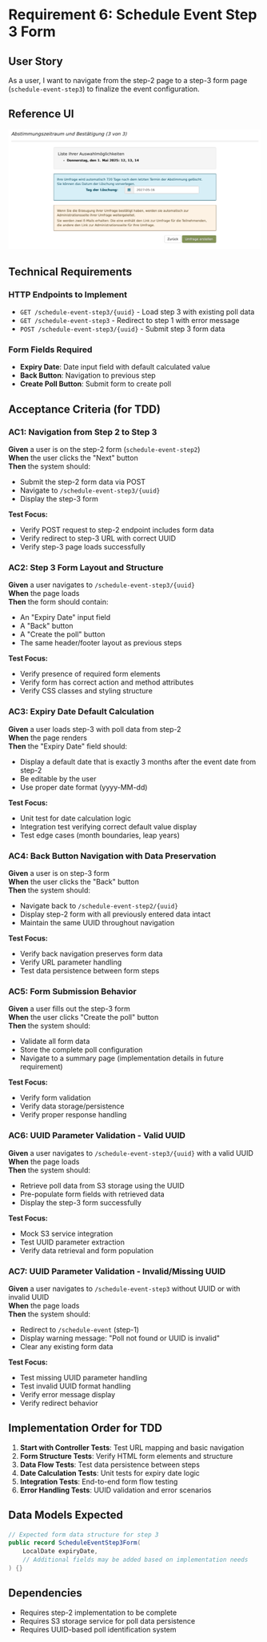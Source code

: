 # Requirement 6: Schedule Event Step 3 Form

## User Story 
As a user, I want to navigate from the step-2 page to a step-3 form page (`schedule-event-step3`) to finalize the event configuration.

## Reference UI
![Schedule Event Form 3](woodle-screenshot-step3.png)

## Technical Requirements

### HTTP Endpoints to Implement
- `GET /schedule-event-step3/{uuid}` - Load step 3 with existing poll data
- `GET /schedule-event-step3` - Redirect to step 1 with error message
- `POST /schedule-event-step3/{uuid}` - Submit step 3 form data

### Form Fields Required
- **Expiry Date**: Date input field with default calculated value
- **Back Button**: Navigation to previous step
- **Create Poll Button**: Submit form to create poll

## Acceptance Criteria (for TDD)

### AC1: Navigation from Step 2 to Step 3
**Given** a user is on the step-2 form (`schedule-event-step2`)  
**When** the user clicks the "Next" button  
**Then** the system should:
- Submit the step-2 form data via POST
- Navigate to `/schedule-event-step3/{uuid}` 
- Display the step-3 form

**Test Focus:**
- Verify POST request to step-2 endpoint includes form data
- Verify redirect to step-3 URL with correct UUID
- Verify step-3 page loads successfully

### AC2: Step 3 Form Layout and Structure
**Given** a user navigates to `/schedule-event-step3/{uuid}`  
**When** the page loads  
**Then** the form should contain:
- An "Expiry Date" input field
- A "Back" button
- A "Create the poll" button
- The same header/footer layout as previous steps

**Test Focus:**
- Verify presence of required form elements
- Verify form has correct action and method attributes
- Verify CSS classes and styling structure

### AC3: Expiry Date Default Calculation
**Given** a user loads step-3 with poll data from step-2  
**When** the page renders  
**Then** the "Expiry Date" field should:
- Display a default date that is exactly 3 months after the event date from step-2
- Be editable by the user
- Use proper date format (yyyy-MM-dd)

**Test Focus:**
- Unit test for date calculation logic
- Integration test verifying correct default value display
- Test edge cases (month boundaries, leap years)

### AC4: Back Button Navigation with Data Preservation
**Given** a user is on step-3 form  
**When** the user clicks the "Back" button  
**Then** the system should:
- Navigate back to `/schedule-event-step2/{uuid}`
- Display step-2 form with all previously entered data intact
- Maintain the same UUID throughout navigation

**Test Focus:**
- Verify back navigation preserves form data
- Verify URL parameter handling
- Test data persistence between form steps

### AC5: Form Submission Behavior
**Given** a user fills out the step-3 form  
**When** the user clicks "Create the poll" button  
**Then** the system should:
- Validate all form data
- Store the complete poll configuration
- Navigate to a summary page (implementation details in future requirement)

**Test Focus:**
- Verify form validation
- Verify data storage/persistence
- Verify proper response handling

### AC6: UUID Parameter Validation - Valid UUID
**Given** a user navigates to `/schedule-event-step3/{uuid}` with a valid UUID  
**When** the page loads  
**Then** the system should:
- Retrieve poll data from S3 storage using the UUID
- Pre-populate form fields with retrieved data
- Display the step-3 form successfully

**Test Focus:**
- Mock S3 service integration
- Test UUID parameter extraction
- Verify data retrieval and form population

### AC7: UUID Parameter Validation - Invalid/Missing UUID
**Given** a user navigates to `/schedule-event-step3` without UUID or with invalid UUID  
**When** the page loads  
**Then** the system should:
- Redirect to `/schedule-event` (step-1)
- Display warning message: "Poll not found or UUID is invalid"
- Clear any existing form data

**Test Focus:**
- Test missing UUID parameter handling
- Test invalid UUID format handling
- Verify error message display
- Verify redirect behavior

## Implementation Order for TDD

1. **Start with Controller Tests**: Test URL mapping and basic navigation
2. **Form Structure Tests**: Verify HTML form elements and structure
3. **Data Flow Tests**: Test data persistence between steps
4. **Date Calculation Tests**: Unit tests for expiry date logic
5. **Integration Tests**: End-to-end form flow testing
6. **Error Handling Tests**: UUID validation and error scenarios

## Data Models Expected

```java
// Expected form data structure for step 3
public record ScheduleEventStep3Form(
    LocalDate expiryDate,
    // Additional fields may be added based on implementation needs
) {}
```

## Dependencies
- Requires step-2 implementation to be complete
- Requires S3 storage service for poll data persistence
- Requires UUID-based poll identification system 